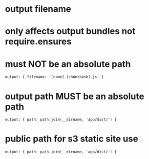 # output filename
# only affects output bundles not require.ensures
# must NOT be an absolute path
`output: { filename: '[name].[chunkhash].js' }`

# output path MUST be an absolute path
`output: { path: path.join(__dirname, 'app/dist/') }`

# public path for s3 static site use
`output: { path: path.join(__dirname, 'app/dist/') }`
